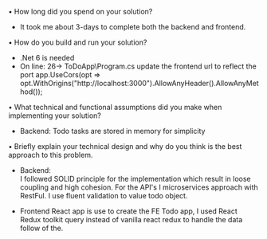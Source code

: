 • How long did you spend on your solution?

- It took me about 3-days to complete both the backend and frontend.

• How do you build and run your solution?

- .Net 6 is needed
- On line: 26-> ToDoApp\Program.cs update the frontend url to reflect the port
  app.UseCors(opt => opt.WithOrigins("http://localhost:3000").AllowAnyHeader().AllowAnyMethod());

• What technical and functional assumptions did you make when implementing
your solution?

- Backend:
  Todo tasks are stored in memory for simplicity 

• Briefly explain your technical design and why do you think is the best
approach to this problem.

- Backend:    
  I followed SOLID principle for the implementation which result in loose coupling and high cohesion.
  For the API's I microservices approach with RestFul.
  I use fluent validation to value todo object.

- Frontend
  React app is use to create the FE Todo app, 
  I used React Redux toolkit query instead of vanilla react redux to handle the data follow of the.